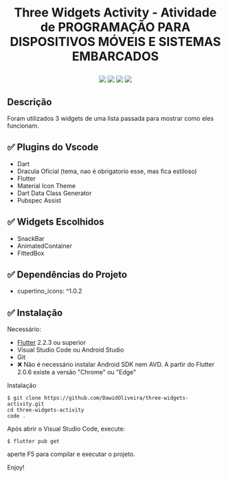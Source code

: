 # <p align="center">Three Widgets Activity - Atividade de PROGRAMAÇÃO PARA DISPOSITIVOS MÓVEIS E SISTEMAS EMBARCADOS</p>

 <p align="center">
 <img src="https://img.shields.io/github/issues/dawidoliveira/three-widgets-activity?style=for-the-badge"/>
 <img src="https://img.shields.io/github/forks/dawidoliveira/three-widgets-activity?style=for-the-badge"/>
 <img src="https://img.shields.io/github/stars/dawidoliveira/three-widgets-activity?style=for-the-badge"/>
 <img src="https://img.shields.io/github/license/dawidoliveira/three-widgets-activity?style=for-the-badge"/>
 </p>

## Descrição
Foram utilizados 3 widgets de uma lista passada para mostrar como eles funcionam.

## ✅ Plugins do Vscode

- Dart
- Dracula Oficial (tema, nao é obrigatorio esse, mas fica estiloso)
- Flutter
- Material Icon Theme
- Dart Data Class Generator
- Pubspec Assist

## ✅ Widgets Escolhidos

- SnackBar
- AnimatedContainer
- FittedBox

## ✅ Dependências do Projeto

- cupertino_icons: ^1.0.2

## ✅  Instalação

Necessário:

- [Flutter](https://flutter.dev) 2.2.3 ou superior
- Visual Studio Code ou Android Studio
- Git
- ❌ Não é necessário instalar Android SDK nem AVD. A partir do Flutter 2.0.6 existe a versão "Chrome" ou "Edge"

Instalação

```
$ git clone https://github.com/DawidOliveira/three-widgets-activity.git
cd three-widgets-activity
code . 
```

Após abrir o Visual Studio Code, execute:
```
$ flutter pub get
```
aperte F5 para compilar e executar o projeto.

Enjoy!
